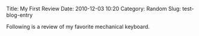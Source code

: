 Title: My First Review
Date: 2010-12-03 10:20
Category: Random
Slug: test-blog-entry

Following is a review of my favorite mechanical keyboard.
